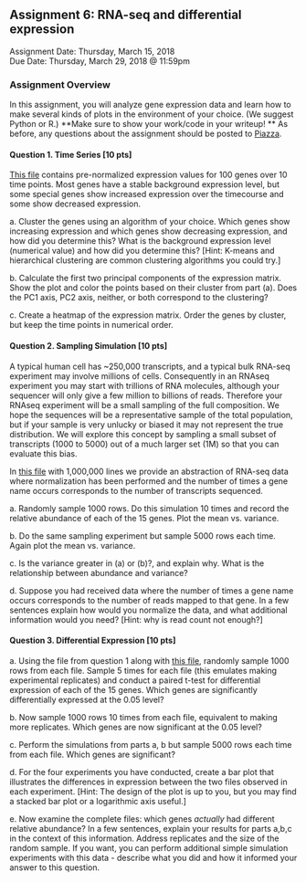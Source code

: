 ## Assignment 6: RNA-seq and differential expression
Assignment Date: Thursday, March 15, 2018  
Due Date: Thursday, March 29, 2018 @ 11:59pm  

### Assignment Overview

In this assignment, you will analyze gene expression data and learn how to make several kinds of plots in the environment of your choice. 
(We suggest Python or R.) **Make sure to show your work/code in your writeup! ** As before, any questions about the assignment should be posted to 
[Piazza](https://piazza.com/class/jcumooljtd46p7).


#### Question 1. Time Series [10 pts]

[This file](http://schatz-lab.org/teaching/exercises/rnaseq/rnaseq.1.expression/expression.txt) contains pre-normalized expression 
values for 100 genes over 10 time points. Most genes have a stable background expression level, but some special genes show increased 
expression over the timecourse and some show decreased expression.

a. Cluster the genes using an algorithm of your choice. Which genes show increasing expression and which genes show decreasing expression, 
and how did you determine this? What is the background expression level (numerical value) and how did you determine this? 
[Hint: K-means and hierarchical clustering are common clustering algorithms you could try.]

b. Calculate the first two principal components of the expression matrix. Show the plot and color the points based on their cluster from part (a). 
Does the PC1 axis, PC2 axis, neither, or both correspond to the clustering?

c. Create a heatmap of the expression matrix. Order the genes by cluster, but keep the time points in numerical order.


#### Question 2. Sampling Simulation [10 pts]

A typical human cell has ~250,000 transcripts, and a typical bulk RNA-seq experiment may involve millions of cells. Consequently
in an RNAseq experiment you may start with trillions of RNA molecules, although your sequencer will only give a few million to billions of reads. 
Therefore your RNAseq experiment will be a small sampling of the full composition. We hope the sequences will be a representative
sample of the total population, but if your sample is very unlucky or biased it may not represent the true distribution. We will explore
this concept by sampling a small subset of transcripts (1000 to 5000) out of a much larger set (1M) so that you can evaluate this bias.

In [this file]() with 1,000,000 lines we provide an abstraction of RNA-seq data where normalization has been performed and 
the number of times a gene name occurs corresponds to the number of transcripts sequenced.

a. Randomly sample 1000 rows. Do this simulation 10 times and record the relative abundance of each of the 15 genes. Plot the mean vs. variance.

b. Do the same sampling experiment but sample 5000 rows each time. Again plot the mean vs. variance.

c. Is the variance greater in (a) or (b)?, and explain why. What is the relationship between abundance and variance? 

d. Suppose you had received data where the number of times a gene name occurs corresponds to the number of reads mapped to that gene. 
In a few sentences explain how would you normalize the data, and what additional information would you need? [Hint: why is read count not enough?]


#### Question 3. Differential Expression [10 pts]

a. Using the file from question 1 along with [this file](), randomly sample 1000 rows from each file. 
Sample 5 times for each file (this emulates making experimental replicates) and conduct a paired t-test for 
differential expression of each of the 15 genes. Which genes are significantly differentially expressed at the 0.05 level?

b. Now sample 1000 rows 10 times from each file, equivalent to making more replicates. Which genes are now significant at the 0.05 level?

c. Perform the simulations from parts a, b but sample 5000 rows each time from each file. Which genes are significant? 

d. For the four experiments you have conducted, create a bar plot that illustrates the differences in expression between the two files 
observed in each experiment. [Hint: The design of the plot is up to you, but you may find a stacked bar plot or a logarithmic axis useful.]

e. Now examine the complete files: which genes *actually* had different relative abundance? In a few sentences, explain your results for parts a,b,c in the 
context of this information. Address replicates and the size of the random sample. If you want, you can perform additional simple simulation 
experiments with this data - describe what you did and how it informed your answer to this question.

